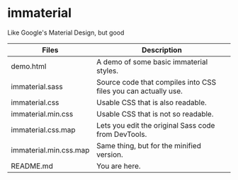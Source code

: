# immaterial

 Like Google's Material Design, but good

| Files | Description
| --- | ---
| demo.html | A demo of some basic immaterial styles.
| immaterial.sass | Source code that compiles into CSS files you can actually use.
| immaterial.css | Usable CSS that is also readable.
| immaterial.min.css | Usable CSS that is not so readable.
| immaterial.css.map | Lets you edit the original Sass code from DevTools.
| immaterial.min.css.map | Same thing, but for the minified version.
| README.md | You are here.
